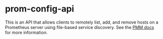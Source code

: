 prom-config-api
===============

This is an API that allows clients to remotely list, add, and remove hosts on a Prometheus server using file-based service discovery.
See the [PMM docs](https://www.percona.com/doc/percona-monitoring-and-management/index.html) for more information.
